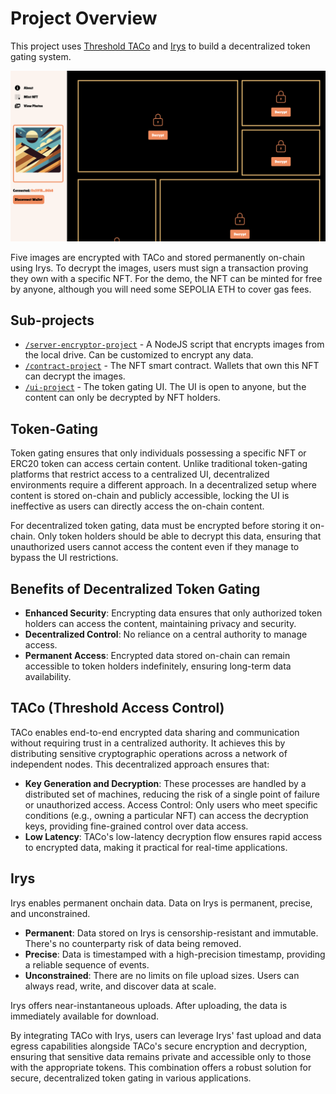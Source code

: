 # Project Overview

This project uses [Threshold TACo](https://docs.threshold.network/) and [Irys](https://docs.irys.xyz/) to build a decentralized token gating system.

![](./assets/token-gating.png)

Five images are encrypted with TACo and stored permanently on-chain using Irys. To decrypt the images, users must sign a transaction proving they own with a specific NFT. For the demo, the NFT can be minted for free by anyone, although you will need some SEPOLIA ETH to cover gas fees.

## Sub-projects

- [`/server-encryptor-project`](./server-encryptor-project/README.md) - A NodeJS script that encrypts images from the local drive. Can be customized to encrypt any data.
- [`/contract-project`](./contract-project/README.md) - The NFT smart contract. Wallets that own this NFT can decrypt the images.
- [`/ui-project`](./ui-project/README.md) - The token gating UI. The UI is open to anyone, but the content can only be decrypted by NFT holders.

## Token-Gating

Token gating ensures that only individuals possessing a specific NFT or ERC20 token can access certain content. Unlike traditional token-gating platforms that restrict access to a centralized UI, decentralized environments require a different approach. In a decentralized setup where content is stored on-chain and publicly accessible, locking the UI is ineffective as users can directly access the on-chain content.

For decentralized token gating, data must be encrypted before storing it on-chain. Only token holders should be able to decrypt this data, ensuring that unauthorized users cannot access the content even if they manage to bypass the UI restrictions.

## Benefits of Decentralized Token Gating

- **Enhanced Security**: Encrypting data ensures that only authorized token holders can access the content, maintaining privacy and security.
- **Decentralized Control**: No reliance on a central authority to manage access.
- **Permanent Access**: Encrypted data stored on-chain can remain accessible to token holders indefinitely, ensuring long-term data availability.

## TACo (Threshold Access Control)

TACo enables end-to-end encrypted data sharing and communication without requiring trust in a centralized authority. It achieves this by distributing sensitive cryptographic operations across a network of independent nodes. This decentralized approach ensures that:

- **Key Generation and Decryption**: These processes are handled by a distributed set of machines, reducing the risk of a single point of failure or unauthorized access.
  Access Control: Only users who meet specific conditions (e.g., owning a particular NFT) can access the decryption keys, providing fine-grained control over data access.
- **Low Latency**: TACo's low-latency decryption flow ensures rapid access to encrypted data, making it practical for real-time applications.

## Irys

Irys enables permanent onchain data. Data on Irys is permanent, precise, and unconstrained.

- **Permanent**: Data stored on Irys is censorship-resistant and immutable. There's no counterparty risk of data being removed.
- **Precise**: Data is timestamped with a high-precision timestamp, providing a reliable sequence of events.
- **Unconstrained**: There are no limits on file upload sizes. Users can always read, write, and discover data at scale.

Irys offers near-instantaneous uploads. After uploading, the data is immediately available for download.

By integrating TACo with Irys, users can leverage Irys' fast upload and data egress capabilities alongside TACo's secure encryption and decryption, ensuring that sensitive data remains private and accessible only to those with the appropriate tokens. This combination offers a robust solution for secure, decentralized token gating in various applications.
